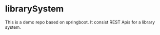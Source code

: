 # librarySystem

This is a demo repo based on springboot.
It consist REST Apis for a library system.
